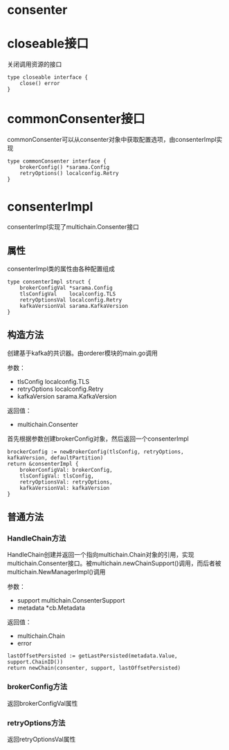 consenter
===

# closeable接口

关闭调用资源的接口

```golang
type closeable interface {
	close() error
}
```

# commonConsenter接口

commonConsenter可以从consenter对象中获取配置选项，由consenterImpl实现

```golang
type commonConsenter interface {
	brokerConfig() *sarama.Config
	retryOptions() localconfig.Retry
}
```

# consenterImpl

consenterImpl实现了multichain.Consenter接口

## 属性

consenterImpl类的属性由各种配置组成

```golang
type consenterImpl struct {
	brokerConfigVal *sarama.Config
	tlsConfigVal 	localconfig.TLS
	retryOptionsVal localconfig.Retry
	kafkaVersionVal sarama.KafkaVersion
}
```

## 构造方法

创建基于kafka的共识器。由orderer模块的main.go调用

参数：

- tlsConfig localconfig.TLS
- retryOptions localconfig.Retry
- kafkaVersion sarama.KafkaVersion

返回值：

- multichain.Consenter

首先根据参数创建brokerConfig对象，然后返回一个consenterImpl

```golang
brockerConfig := newBrokerConfig(tlsConfig, retryOptions, kafkaVersion, defaultPartition)
return &consenterImpl {
	brokerConfigVal: brokerConfig,
	tlsConfigVal: tlsConfig,
	retryOptionsVal: retryOptions,
	kafkaVersionVal: kafkaVersion
}
```

## 普通方法

### HandleChain方法

HandleChain创建并返回一个指向multichain.Chain对象的引用，实现multichain.Consenter接口。被multichain.newChainSupport()调用，而后者被multichain.NewManagerImpl()调用

参数：

- support multichain.ConsenterSupport
- metadata *cb.Metadata

返回值：

- multichain.Chain
- error

```golang
lastOffsetPersisted := getLastPersisted(metadata.Value, support.ChainID())
return newChain(consenter, support, lastOffsetPersisted)
```

### brokerConfig方法

返回brokerConfigVal属性

### retryOptions方法

返回retryOptionsVal属性